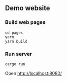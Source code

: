 ## Demo website

### Build web pages
```
cd pages
yarn
yarn build
```

### Run server
```
cargo run
```

Open [http://localhost:8080/](http://localhost:8080/)
